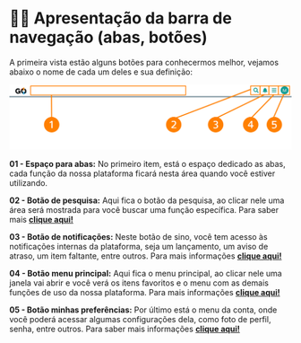 #  🧑‍🏫 Apresentação da barra de navegação (abas, botões)

A primeira vista estão alguns botões para conhecermos melhor, vejamos abaixo o nome de cada um deles e sua definição:

![](/erp-v2/assets/tela_abas_botoes_inicio.png)

**01 - Espaço para abas:** No primeiro item, está o espaço dedicado as abas, cada função da nossa plataforma ficará nesta área quando você estiver utilizando.

**02 - Botão de pesquisa:** Aqui fica o botão da pesquisa, ao clicar nele uma área será mostrada para você buscar uma função específica. Para saber mais **[clique aqui!](/erp-v2/primeiro_acesso/barra_pesquisa.md)**

**03 - Botão de notificações:** Neste botão de sino, você tem acesso às notificações internas da plataforma, seja um lançamento, um aviso de atraso, um item faltante, entre outros. Para mais informações **[clique aqui!](/erp-v2/primeiro_acesso/notificacoes_internas.md)**

**04 - Botão menu principal:** Aqui fica o menu principal, ao clicar nele uma janela vai abrir e você verá os itens favoritos e o menu com as demais funções de uso da nossa plataforma. Para mais informações **[clique aqui!](/erp-v2/primeiro_acesso/menu_principal.md)**

**05 - Botão minhas preferências:** Por último está o menu da conta, onde você poderá acessar algumas configurações dela, como foto de perfil, senha, entre outros. Para saber mais informações **[clique aqui!](/erp-v2/minhas_preferencias/README.md)**